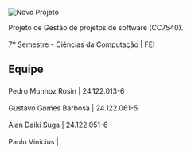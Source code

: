 ![Novo Projeto](https://github.com/user-attachments/assets/1f33f195-9b6d-4773-ae52-d17730991cd3)

<p align="left">Projeto de Gestão de projetos de software (CC7540).<br><br>7º Semestre - Ciências da Computação | FEI</p>

###

<h2 align="left">Equipe</h2>

###

<p align="left">Pedro Munhoz Rosin | 24.122.013-6<br><br>Gustavo Gomes Barbosa | 24.122.061-5<br><br>Alan Daiki Suga | 24.122.051-6<br><br>Paulo Vinicius |</p>

###
